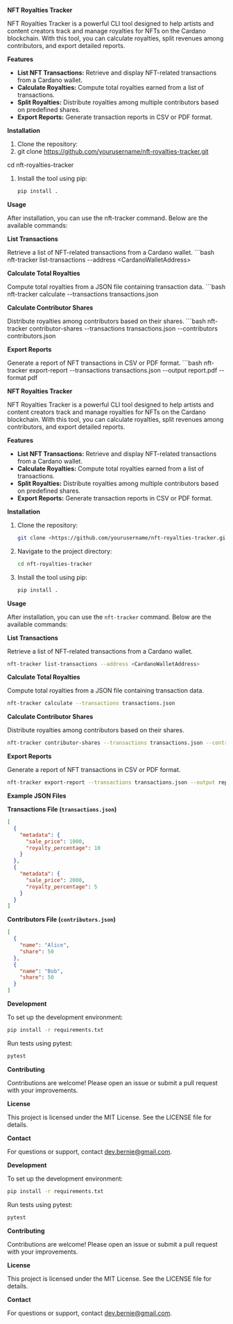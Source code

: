 **NFT Royalties Tracker**

NFT Royalties Tracker is a powerful CLI tool designed to help artists and content creators track and manage royalties for NFTs on the Cardano blockchain. With this tool, you can calculate royalties, split revenues among contributors, and export detailed reports.

**Features**

- **List NFT Transactions:** Retrieve and display NFT-related transactions from a Cardano wallet.
- **Calculate Royalties:** Compute total royalties earned from a list of transactions.
- **Split Royalties:** Distribute royalties among multiple contributors based on predefined shares.
- **Export Reports:** Generate transaction reports in CSV or PDF format.

**Installation**

1. Clone the repository:
2. git clone <https://github.com/yourusername/nft-royalties-tracker.git>

cd nft-royalties-tracker

1. Install the tool using pip:
    ```bash
    pip install .

**Usage**

After installation, you can use the nft-tracker command. Below are the available commands:

**List Transactions**

Retrieve a list of NFT-related transactions from a Cardano wallet.
    ```bash
    nft-tracker list-transactions --address &lt;CardanoWalletAddress&gt;

**Calculate Total Royalties**

Compute total royalties from a JSON file containing transaction data.
    ```bash
    nft-tracker calculate --transactions transactions.json

**Calculate Contributor Shares**

Distribute royalties among contributors based on their shares.
    ```bash
    nft-tracker contributor-shares --transactions transactions.json --contributors contributors.json

**Export Reports**

Generate a report of NFT transactions in CSV or PDF format.
    ```bash
    nft-tracker export-report --transactions transactions.json --output report.pdf --format pdf

**NFT Royalties Tracker**

NFT Royalties Tracker is a powerful CLI tool designed to help artists and content creators track and manage royalties for NFTs on the Cardano blockchain. With this tool, you can calculate royalties, split revenues among contributors, and export detailed reports.

**Features**

- **List NFT Transactions:** Retrieve and display NFT-related transactions from a Cardano wallet.
- **Calculate Royalties:** Compute total royalties earned from a list of transactions.
- **Split Royalties:** Distribute royalties among multiple contributors based on predefined shares.
- **Export Reports:** Generate transaction reports in CSV or PDF format.

**Installation**

1. Clone the repository:

   ```bash
   git clone <https://github.com/yourusername/nft-royalties-tracker.git>
   ```

2. Navigate to the project directory:

   ```bash
   cd nft-royalties-tracker
   ```

3. Install the tool using pip:

   ```bash
   pip install .
   ```

**Usage**

After installation, you can use the `nft-tracker` command. Below are the available commands:

**List Transactions**

Retrieve a list of NFT-related transactions from a Cardano wallet.

```bash
nft-tracker list-transactions --address <CardanoWalletAddress>
```

**Calculate Total Royalties**

Compute total royalties from a JSON file containing transaction data.

```bash
nft-tracker calculate --transactions transactions.json
```

**Calculate Contributor Shares**

Distribute royalties among contributors based on their shares.

```bash
nft-tracker contributor-shares --transactions transactions.json --contributors contributors.json
```

**Export Reports**

Generate a report of NFT transactions in CSV or PDF format.

```bash
nft-tracker export-report --transactions transactions.json --output report.pdf --format pdf
```

**Example JSON Files**

**Transactions File (`transactions.json`)**

```json
[
  {
    "metadata": {
      "sale_price": 1000,
      "royalty_percentage": 10
    }
  },
  {
    "metadata": {
      "sale_price": 2000,
      "royalty_percentage": 5
    }
  }
]
```

**Contributors File (`contributors.json`)**

```json
[
  {
    "name": "Alice",
    "share": 50
  },
  {
    "name": "Bob",
    "share": 50
  }
]
```

**Development**

To set up the development environment:

```bash
pip install -r requirements.txt
```

Run tests using pytest:

```bash
pytest
```

**Contributing**

Contributions are welcome! Please open an issue or submit a pull request with your improvements.

**License**

This project is licensed under the MIT License. See the LICENSE file for details.

**Contact**

For questions or support, contact <dev.bernie@gmail.com>.

**Development**

To set up the development environment:

```bash
pip install -r requirements.txt
```

Run tests using pytest:

```bash
pytest
```

**Contributing**

Contributions are welcome! Please open an issue or submit a pull request with your improvements.

**License**

This project is licensed under the MIT License. See the LICENSE file for details.

**Contact**

For questions or support, contact <dev.bernie@gmail.com>.
